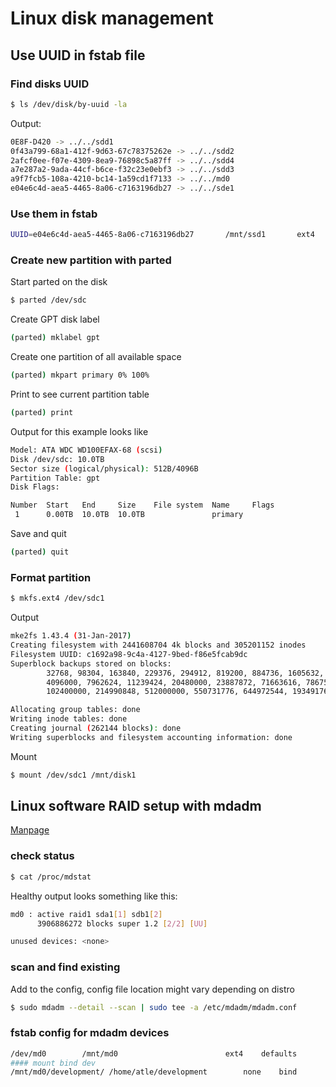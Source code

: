 # Linux disk management
## Use UUID in fstab file
### Find disks UUID
```sh
$ ls /dev/disk/by-uuid -la
```
Output:
```bash
0E8F-D420 -> ../../sdd1
0f43a799-68a1-412f-9d63-67c78375262e -> ../../sdd2
2afcf0ee-f07e-4309-8ea9-76898c5a87ff -> ../../sdd4
a7e287a2-9ada-44cf-b6ce-f32c23e0ebf3 -> ../../sdd3
a9f7fcb5-108a-4210-bc14-1a59cd1f7133 -> ../../md0
e04e6c4d-aea5-4465-8a06-c7163196db27 -> ../../sde1
```
### Use them in fstab
```sh
UUID=e04e6c4d-aea5-4465-8a06-c7163196db27       /mnt/ssd1       ext4    defaults        0       3
```

### Create new partition with parted
Start parted on the disk
```sh
$ parted /dev/sdc
```

Create GPT disk label
```sh
(parted) mklabel gpt
```

Create one partition of all available space
```sh
(parted) mkpart primary 0% 100%
```

Print to see current partition table
```sh
(parted) print
```

Output for this example looks like
```bash
Model: ATA WDC WD100EFAX-68 (scsi)
Disk /dev/sdc: 10.0TB
Sector size (logical/physical): 512B/4096B
Partition Table: gpt
Disk Flags:

Number  Start   End     Size    File system  Name     Flags
 1      0.00TB  10.0TB  10.0TB               primary
```

Save and quit
```sh
(parted) quit
```


### Format partition
```sh
$ mkfs.ext4 /dev/sdc1
```
Output
```bash
mke2fs 1.43.4 (31-Jan-2017)
Creating filesystem with 2441608704 4k blocks and 305201152 inodes
Filesystem UUID: c1692a98-9c4a-4127-9bed-f86e5fcab9dc
Superblock backups stored on blocks:
        32768, 98304, 163840, 229376, 294912, 819200, 884736, 1605632, 2654208,
        4096000, 7962624, 11239424, 20480000, 23887872, 71663616, 78675968,
        102400000, 214990848, 512000000, 550731776, 644972544, 1934917632

Allocating group tables: done
Writing inode tables: done
Creating journal (262144 blocks): done
Writing superblocks and filesystem accounting information: done
```

Mount
```sh
$ mount /dev/sdc1 /mnt/disk1
```

## Linux software RAID setup with mdadm
[Manpage](https://linux.die.net/man/8/mdadm)

### check status
```sh
$ cat /proc/mdstat
```
Healthy output looks something like this:
```bash
md0 : active raid1 sda1[1] sdb1[2]
      3906886272 blocks super 1.2 [2/2] [UU]

unused devices: <none>
```

### scan and find existing
Add to the config, config file location might vary depending on distro
```sh
$ sudo mdadm --detail --scan | sudo tee -a /etc/mdadm/mdadm.conf
```
### fstab config for mdadm devices
```sh
/dev/md0        /mnt/md0                        ext4    defaults        0       2
#### mount bind dev
/mnt/md0/development/ /home/atle/development        none    bind
```
